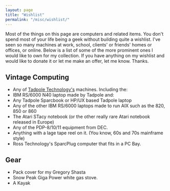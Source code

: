 ```yaml
---
layout: page
title: "Wishlist"
permalink: "/misc/wishlist/"
---
```


Most of the things on this page are computers and
related items.  You don't spend most of your life being a geek without building
quite a wishlist.  I've seen so many machines at work, school, clients' or
friends' homes or offices, or online.  Below is a list of some of the more
prominent ones I would like to own for my collection.  If you have
anything on my wishlist and would like to donate it or let me make an offer,
let me know.  Thanks.

Vintage Computing
-----------------

 * Any of [Tadpole Technology's](http://www.tadpole.com) machines.  Including the:
 * IBM RS/6000 N40 laptop made by Tadpole and:
 * Any Tadpole Sparcbook or HP/UX based Tadpole laptop
 * Any of the other IBM RS/6000 laptops made to run AIX such as the 820, 850 or 860
 * The Atari STacy notebook (or the other really rare Atari notebook released in Europe)
 * Any of the PDP-8/10/11 equipment from DEC.
 * Anything with a lage tape reel on it.  (You know, 60s and 70s mainframe style)
 * Ross Technology's SparcPlug computer that fits in a PC Bay.

Gear
----

 * Pack cover for my Gregory Shasta
 * Snow Peak Giga Power white gas stove.
 * A Kayak
